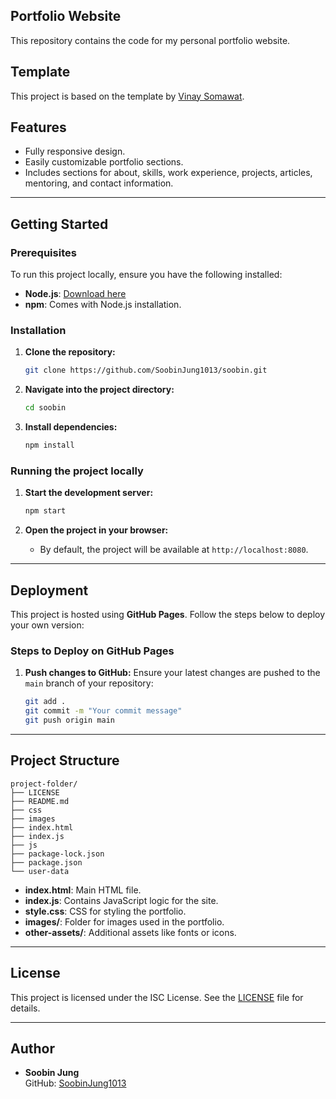 ## Portfolio Website

This repository contains the code for my personal portfolio website.

## Template

This project is based on the template by [Vinay Somawat](https://vinaysomawat.github.io/).

## Features

- Fully responsive design.
- Easily customizable portfolio sections.
- Includes sections for about, skills, work experience, projects, articles, mentoring, and contact information.

---

## Getting Started

### Prerequisites

To run this project locally, ensure you have the following installed:

- **Node.js**: [Download here](https://nodejs.org/)
- **npm**: Comes with Node.js installation.

### Installation

1. **Clone the repository:**

   ```bash
   git clone https://github.com/SoobinJung1013/soobin.git
   ```

2. **Navigate into the project directory:**

   ```bash
   cd soobin
   ```

3. **Install dependencies:**
   ```bash
   npm install
   ```

### Running the project locally

1. **Start the development server:**

   ```bash
   npm start
   ```

2. **Open the project in your browser:**
   - By default, the project will be available at `http://localhost:8080`.

---

## Deployment

This project is hosted using **GitHub Pages**. Follow the steps below to deploy your own version:

### Steps to Deploy on GitHub Pages

1. **Push changes to GitHub:**
   Ensure your latest changes are pushed to the `main` branch of your repository:

   ```bash
   git add .
   git commit -m "Your commit message"
   git push origin main
   ```

---

## Project Structure

```
project-folder/
├── LICENSE
├── README.md
├── css
├── images
├── index.html
├── index.js
├── js
├── package-lock.json
├── package.json
└── user-data
```

- **index.html**: Main HTML file.
- **index.js**: Contains JavaScript logic for the site.
- **style.css**: CSS for styling the portfolio.
- **images/**: Folder for images used in the portfolio.
- **other-assets/**: Additional assets like fonts or icons.

---

## License

This project is licensed under the ISC License. See the [LICENSE](./LICENSE) file for details.

---

## Author

- **Soobin Jung**  
  GitHub: [SoobinJung1013](https://github.com/SoobinJung1013)
